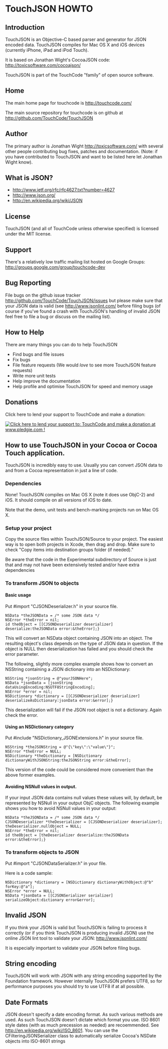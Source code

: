 # TouchJSON HOWTO

## Introduction

TouchJSON is an Objective-C based parser and generator for JSON encoded data. TouchJSON compiles for Mac OS X and iOS devices (currently iPhone, iPad and iPod Touch).

It is based on Jonathan Wight's CocoaJSON code: <http://toxicsoftware.com/cocoajson/>

TouchJSON is part of the TouchCode "family" of open source software.

## Home

The main home page for touchcode is <http://touchcode.com/>

The main source repository for touchcode is on github at <http://github.com/TouchCode/TouchJSON>

## Author

The primary author is Jonathan Wight <http://toxicsoftware.com/> with several other people contributing bug fixes, patches and documentation. (Note: if you have contributed to TouchJSON and want to be listed here let Jonathan Wight know).

## What is JSON?

* <http://www.ietf.org/rfc/rfc4627.txt?number=4627>
* <http://www.json.org/>
* <http://en.wikipedia.org/wiki/JSON>

## License

TouchJSON (and all of TouchCode unless otherwise specified) is licensed under the MIT license.

## Support

There's a relatively low traffic mailing list hosted on Google Groups: <http://groups.google.com/group/touchcode-dev>

## Bug Reporting

File bugs on the github issue tracker <http://github.com/TouchCode/TouchJSON/issues> but please make sure that your JSON data is valid (see <http://www.jsonlint.com/> before filing bugs (of course if you've found a crash with TouchJSON's handling of invalid JSON feel free to file a bug or discuss on the mailing list).

## How to Help

There are many things you can do to help TouchJSON

* Find bugs and file issues
* Fix bugs
* File feature requests (We would _love_ to see more TouchJSON feature requests)
* Write more unit tests
* Help improve the documentation
* Help profile and optimise TouchJSON for speed and memory usage

## Donations

Click here to lend your support to TouchCode and make a donation:

[![Click here to lend your support to: TouchCode and make a donation at www.pledgie.com !][2]][1]

[1]: http://www.pledgie.com/campaigns/14660
[2]: http://www.pledgie.com/campaigns/14660.png?skin_name=chrome

## How to use TouchJSON in your Cocoa or Cocoa Touch application.

TouchJSON is incredibly easy to use. Usually you can convert JSON data to and from a Cocoa representation in just a line of code.

### Dependencies

None! TouchJSON compiles on Mac OS X (note it does use ObjC-2) and iOS. It should compile on all versions of iOS to date.

Note that the demo, unit tests and bench-marking projects run on Mac OS X.

### Setup your project

Copy the source files within TouchJSON/Source to your project.
The easiest way is to open both projects in Xcode, then drag and drop.  Make sure to check "Copy items into destination groups folder (if needed)."

Be aware that the code in the Experimental subdirectory of Source is just that and may not have been extensively tested and/or have extra dependencies

### To transform JSON to objects

#### Basic usage

Put #import "CJSONDeserializer.h" in your source file.

	NSData *theJSONData = /* some JSON data */
	NSError *theError = nil;
	id theObject = [[CJSONDeserializer deserializer] deserialize:theJSONData error:&theError];}

This will convert an NSData object containing JSON into an object. The resulting object's class depends on the type of JSON data in question. If the object is NULL then deserialization has failed and you should check the error parameter.

The following, slightly more complex example shows how to convert an NSString containing a JSON dictionary into an NSDictionary:

	NSString *jsonString = @"yourJSONHere";
	NSData *jsonData = [jsonString dataUsingEncoding:NSUTF8StringEncoding];
	NSError *error = nil;
	NSDictionary *dictionary = [[CJSONDeserializer deserializer] deserializeAsDictionary:jsonData error:&error];}

This deserialization will fail if the JSON root object is not a dictionary. Again check the error.

#### Using an NSDictionary category

Put #include "NSDictionary_JSONExtensions.h" in your source file.

	NSString *theJSONString = @"{\"key\":\"value\"}";
	NSError *theError = NULL;
	NSDictionary *theDictionary = [NSDictionary dictionaryWithJSONString:theJSONString error:&theError];

This version of the code could be considered more convenient than the above former examples.

#### Avoiding NSNull values in output.

If your input JSON data contains null values these values will, by default, be represented by NSNull in your output ObjC objects. The following example shows you how to avoid NSNull values in your output:

	NSData *theJSONData = /* some JSON data */
	CJSONDeserializer *theDeserializer = [CJSONDeserializer deserializer];
	theDeserializer.nullObject = NULL;
	NSError *theError = nil;
	id theObject = [theDeserializer deserialize:theJSONData error:&theError];}

### To transform objects to JSON

Put #import "CJSONDataSerializer.h" in your file.

Here is a code sample:

	NSDictionary *dictionary = [NSDictionary dictionaryWithObject:@"b" forKey:@"a"];
	NSError *error = NULL;
	NSData *jsonData = [[CJSONSerializer serializer] serializeObject:dictionary error&error];

## Invalid JSON

If you think your JSON is valid but TouchJSON is failing to process it correctly (or if you think TouchJSON is producing invalid JSON) use the online JSON lint tool to validate your JSON: <http://www.jsonlint.com/>

It is especially important to validate your JSON before filing bugs.

## String encoding

TouchJSON will work with JSON with any string encoding supported by the Foundation framework. However internally TouchJSON prefers UTF8, so for performance purposes you should try to use UTF8 if at all possible.

## Date Formats

JSON doesn't specify a date encoding format. As such various methods are used. As such TouchJSON doesn't dictate which format you use. ISO 8601 style dates (with as much precession as needed) are recoemmended. See <http://en.wikipedia.org/wiki/ISO_8601>. You can use the CFilteringJSONSerializer class to automatically serialize Cocoa's NSDate objects into ISO-8601 strings
